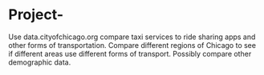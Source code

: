 # Project-
Use data.cityofchicago.org compare taxi services to ride sharing apps and other forms of transportation. Compare different regions of Chicago to see if different areas use different forms of transport. Possibly compare other demographic data.